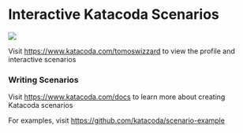 # Interactive Katacoda Scenarios

[![](http://shields.katacoda.com/katacoda/tomoswizzard/count.svg)](https://www.katacoda.com/tomoswizzard "Get your profile on Katacoda.com")

Visit https://www.katacoda.com/tomoswizzard to view the profile and interactive scenarios

### Writing Scenarios
Visit https://www.katacoda.com/docs to learn more about creating Katacoda scenarios

For examples, visit https://github.com/katacoda/scenario-example
